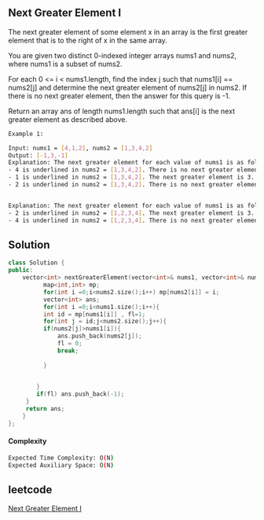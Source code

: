 ## Next Greater Element I
The next greater element of some element x in an array is the first greater element that is to the right of x in the same array.

You are given two distinct 0-indexed integer arrays nums1 and nums2, where nums1 is a subset of nums2.

For each 0 <= i < nums1.length, find the index j such that nums1[i] == nums2[j] and determine the next greater element of nums2[j] in nums2. If there is no next greater element, then the answer for this query is -1.

Return an array ans of length nums1.length such that ans[i] is the next greater element as described above.
```bash 
Example 1:

Input: nums1 = [4,1,2], nums2 = [1,3,4,2]
Output: [-1,3,-1]
Explanation: The next greater element for each value of nums1 is as follows:
- 4 is underlined in nums2 = [1,3,4,2]. There is no next greater element, so the answer is -1.
- 1 is underlined in nums2 = [1,3,4,2]. The next greater element is 3.
- 2 is underlined in nums2 = [1,3,4,2]. There is no next greater element, so the answer is -1.


Explanation: The next greater element for each value of nums1 is as follows:
- 2 is underlined in nums2 = [1,2,3,4]. The next greater element is 3.
- 4 is underlined in nums2 = [1,2,3,4]. There is no next greater element, so the answer is -1.
```

## Solution 

```cpp
class Solution {
public:
    vector<int> nextGreaterElement(vector<int>& nums1, vector<int>& nums2) {
          map<int,int> mp;
          for(int i =0;i<nums2.size();i++) mp[nums2[i]] = i;
          vector<int> ans;
          for(int i =0;i<nums1.size();i++){
          int id = mp[nums1[i]] , fl=1;
          for(int j = id;j<nums2.size();j++){
          if(nums2[j]>nums1[i]){
              ans.push_back(nums2[j]);
              fl = 0;
              break;
              
          }
          

        }
        if(fl) ans.push_back(-1);
     }
     return ans;
    }
};

```
#### Complexity
```bash
Expected Time Complexity: O(N)
Expected Auxiliary Space: O(N)
```
## leetcode
[Next Greater Element I](https://leetcode.com/problems/next-greater-element-i/description/)
